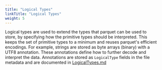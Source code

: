 ```yaml
---
title: "Logical Types"
linkTitle: "Logical Types"
weight: 5
---
```


Logical types are used to extend the types that parquet can be used to store,
by specifying how the primitive types should be interpreted. This keeps the set
of primitive types to a minimum and reuses parquet's efficient encodings. For
example, strings are stored as byte arrays (binary) with a UTF8 annotation.
These annotations define how to further decode and interpret the data.
Annotations are stored as `LogicalType` fields in the file metadata and are
documented in [LogicalTypes.md](https://github.com/apache/parquet-format/blob/master/LogicalTypes.md)
